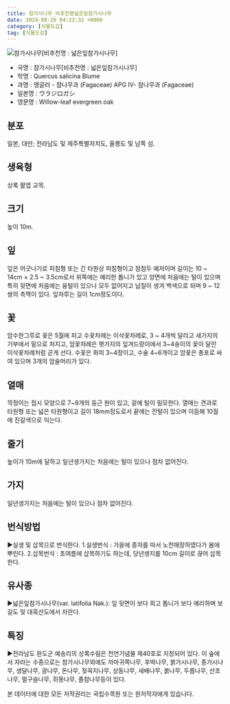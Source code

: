 ```yaml
---
title: 참가시나무_비추천명넓은잎참가시나무
date: 2024-08-26 04:23:32 +0800
category: [식물도감]
tag: [식물도감]
---
```




![참가시나무[비추천명 : 넓은잎참가시나무]](/fileUpload/plants/basic/Fagaceae/Quercus/6580/6580_10_th2.jpg)
- 국명 : 참가시나무[비추천명 : 넓은잎참가시나무]
- 학명 : Quercus salicina Blume
- 과명 : 앵글러 - 참나무과 (Fagaceae) APG Ⅳ- 참나무과 (Fagaceae)
- 일본명 : ウラジロガシ
- 영문명 : Willow-leaf evergreen oak


## 분포
일본, 대만; 전라남도 및 제주특별자치도, 울릉도 및 남쪽 섬.
## 생육형
상록 활엽 교목.
## 크기
 높이 10m.
## 잎
잎은 어긋나기로 피침형 또는 긴 타원상 피침형이고 점첨두 예저이며 길이는 10 ~ 14cm × 2.5 ~ 3.5cm로서 위쪽에는 예리한 톱니가 있고 양면에 처음에는 털이 있으며 특히 뒷면에 처음에는 융털이 있으나 모두 없어지고 납질이 생겨 백색으로 되며 9 ~ 12쌍의 측맥이 있다. 잎자루는 길이 1cm정도이다.
## 꽃
암수한그루로 꽃은 5월에 피고 수꽃차례는 이삭꽃차례로, 3 ~ 4개씩 달리고 새가지의 기부에서 밑으로 처지고, 암꽃차례은 햇가지의 잎겨드랑이에서 3~4송이의 꽃이 달린 이삭꽃차례처럼 곧게 선다. 수꽃은 화피 3~4장이고, 수술 4~6개이고 암꽃은 총포로 싸여 있으며 3개의 암술머리가 있다.
## 열매
깍정이는 접시 모양으로 7~9개의 둥근 원이 있고, 겉에 털이 밀모한다. 열매는 견과로 타원형 또는 넓은 타원형이고 길이 18mm정도로서 끝에는 잔털이 있으며 이듬해 10월에 진갈색으로 익는다.
## 줄기
높이가 10m에 달하고 일년생가지는 처음에는 털이 있으나 점차 없어진다.
## 가지
일년생가지는 처음에는 털이 있으나 점차 없어진다.
## 번식방법
▶실생 및 삽목으로 번식한다. 1.실생번식 : 가을에 종자를 따서 노천매장하였다가 봄에 뿌린다. 2.삽목번식 : 초여름에 삽목하기도 하는데, 당년생지를 10cm 길이로 끊어 삽목한다.
## 유사종
▶넓은잎참가시나무(var. latifolia Nak.): 잎 뒷면이 보다 희고 톱니가 보다 예리하며 보길도 및 대흑산도에서 자란다.
## 특징
▶전라남도 완도군 예송리의 상록수림은 천연기념물 제40호로 지정되어 있다.  이 숲에서 자라는 수종으로는 참가시나무외에도 까마귀쪽나무, 후박나무, 붉가시나무, 종가시나무, 생달나무, 광나무, 돈나무, 젖꼭지나무, 상동나무, 새배나무, 붉나무, 두릅나무, 산초나무, 멀구슬나무, 쥐똥나무, 졸참나무등이 있다.






본 데이터에 대한 모든 저작권리는 국립수목원 또는 원저작자에게 있습니다.
